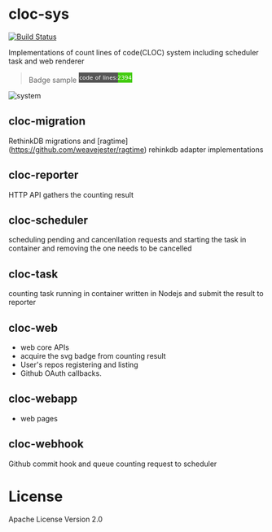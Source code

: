 # cloc-sys
[![Build Status](https://travis-ci.org/0of/cloc-sys.svg?branch=master)](https://travis-ci.org/0of/cloc-sys)

Implementations of count lines of code(CLOC) system including scheduler task and web renderer

> Badge sample ![sample](/doc/res/sample_badge.png)

![system](/doc/res/cloc_sys.png)

## cloc-migration
RethinkDB migrations and [ragtime] (https://github.com/weavejester/ragtime) rehinkdb adapter implementations

## cloc-reporter
HTTP API gathers the counting result

## cloc-scheduler
scheduling pending and cancenllation requests and starting the task in container and removing the one needs to be cancelled

## cloc-task
counting task running in container written in Nodejs and submit the result to reporter

## cloc-web
- web core APIs
- acquire the svg badge from counting result
- User's repos registering and listing
- Github OAuth callbacks.

## cloc-webapp
- web pages

## cloc-webhook
Github commit hook and queue counting request to scheduler

# License
  Apache License Version 2.0

